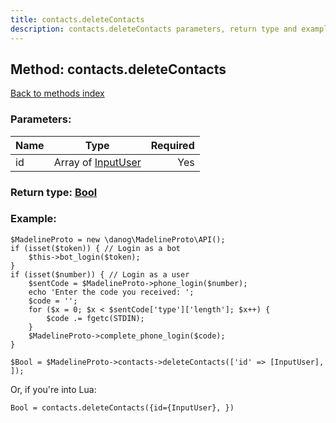```yaml
---
title: contacts.deleteContacts
description: contacts.deleteContacts parameters, return type and example
---
```

## Method: contacts.deleteContacts  
[Back to methods index](index.md)


### Parameters:

| Name     |    Type       | Required |
|----------|:-------------:|---------:|
|id|Array of [InputUser](../types/InputUser.md) | Yes|


### Return type: [Bool](../types/Bool.md)

### Example:


```
$MadelineProto = new \danog\MadelineProto\API();
if (isset($token)) { // Login as a bot
    $this->bot_login($token);
}
if (isset($number)) { // Login as a user
    $sentCode = $MadelineProto->phone_login($number);
    echo 'Enter the code you received: ';
    $code = '';
    for ($x = 0; $x < $sentCode['type']['length']; $x++) {
        $code .= fgetc(STDIN);
    }
    $MadelineProto->complete_phone_login($code);
}

$Bool = $MadelineProto->contacts->deleteContacts(['id' => [InputUser], ]);
```

Or, if you're into Lua:

```
Bool = contacts.deleteContacts({id={InputUser}, })
```


